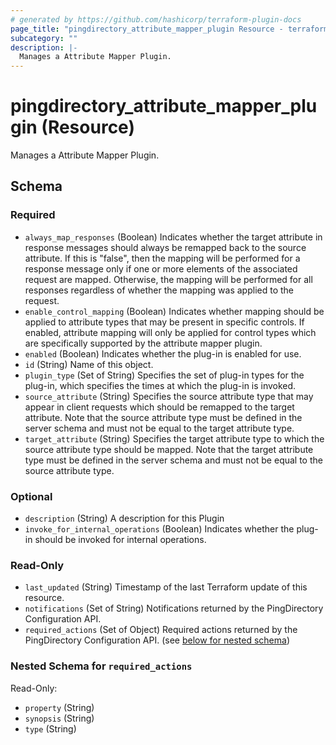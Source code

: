 ```yaml
---
# generated by https://github.com/hashicorp/terraform-plugin-docs
page_title: "pingdirectory_attribute_mapper_plugin Resource - terraform-provider-pingdirectory"
subcategory: ""
description: |-
  Manages a Attribute Mapper Plugin.
---
```


# pingdirectory_attribute_mapper_plugin (Resource)

Manages a Attribute Mapper Plugin.



<!-- schema generated by tfplugindocs -->
## Schema

### Required

- `always_map_responses` (Boolean) Indicates whether the target attribute in response messages should always be remapped back to the source attribute. If this is "false", then the mapping will be performed for a response message only if one or more elements of the associated request are mapped. Otherwise, the mapping will be performed for all responses regardless of whether the mapping was applied to the request.
- `enable_control_mapping` (Boolean) Indicates whether mapping should be applied to attribute types that may be present in specific controls. If enabled, attribute mapping will only be applied for control types which are specifically supported by the attribute mapper plugin.
- `enabled` (Boolean) Indicates whether the plug-in is enabled for use.
- `id` (String) Name of this object.
- `plugin_type` (Set of String) Specifies the set of plug-in types for the plug-in, which specifies the times at which the plug-in is invoked.
- `source_attribute` (String) Specifies the source attribute type that may appear in client requests which should be remapped to the target attribute. Note that the source attribute type must be defined in the server schema and must not be equal to the target attribute type.
- `target_attribute` (String) Specifies the target attribute type to which the source attribute type should be mapped. Note that the target attribute type must be defined in the server schema and must not be equal to the source attribute type.

### Optional

- `description` (String) A description for this Plugin
- `invoke_for_internal_operations` (Boolean) Indicates whether the plug-in should be invoked for internal operations.

### Read-Only

- `last_updated` (String) Timestamp of the last Terraform update of this resource.
- `notifications` (Set of String) Notifications returned by the PingDirectory Configuration API.
- `required_actions` (Set of Object) Required actions returned by the PingDirectory Configuration API. (see [below for nested schema](#nestedatt--required_actions))

<a id="nestedatt--required_actions"></a>
### Nested Schema for `required_actions`

Read-Only:

- `property` (String)
- `synopsis` (String)
- `type` (String)


